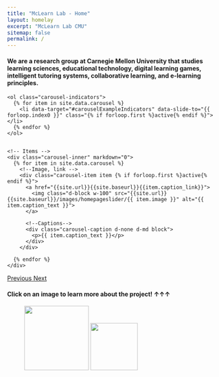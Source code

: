 ```yaml
---
title: "McLearn Lab - Home"
layout: homelay
excerpt: "McLearn Lab CMU"
sitemap: false
permalink: /
---
```

<h4>We are a research group at Carnegie Mellon University that studies learning sciences, educational technology, digital learning games, intelligent tutoring systems, collaborative learning, and e-learning principles.</h4>


<div markdown="0" id="carousel" class="carousel slide" data-ride="carousel" data-interval="4000" data-pause="hover" >
    <!-- Menu -->

    <ol class="carousel-indicators">
      {% for item in site.data.carousel %}
        <li data-target="#carouselExampleIndicators" data-slide-to="{{ forloop.index0 }}" class="{% if forloop.first %}active{% endif %}"></li>
      {% endfor %}
    </ol>


    <!-- Items -->
    <div class="carousel-inner" markdown="0">
      {% for item in site.data.carousel %}
        <!--Image, link -->
        <div class="carousel-item item {% if forloop.first %}active{% endif %}">
          <a href="{{site.url}}{{site.baseurl}}{{item.caption_link}}">
            <img class="d-block w-100" src="{{site.url}}{{site.baseurl}}/images/homepageslider/{{ item.image }}" alt="{{ item.caption_text }}">
          </a>
        
          <!--Captions-->
          <div class="carousel-caption d-none d-md block">
            <p>{{ item.caption_text }}</p>
          </div>
        </div>

      {% endfor %}
    </div>

    

  <a class="left carousel-control" href="#carousel" role="button" data-slide="prev">
    <span class="glyphicon glyphicon-chevron-left" aria-hidden="true"></span>
    <span class="sr-only">Previous</span>
  </a>
  <a class="right carousel-control" href="#carousel" role="button" data-slide="next">
    <span class="glyphicon glyphicon-chevron-right" aria-hidden="true"></span>
    <span class="sr-only">Next</span>
  </a>
</div>
<h4>Click on an image to learn more about the project! <b>↑↑↑</b></h4>

<figure class="fourth">
  <img src="{{ site.url }}{{ site.baseurl }}/images/logos/cmu_logo.png" style="width: 150px">
  <img src="{{ site.url }}{{ site.baseurl }}/images/logos/nsf_logo.png" style="width: 110px">
  <!-- <img src="{{ site.url }}{{ site.baseurl }}/images/logopic/Logo_NWO.jpg" style="width: 120px">
  <img src="{{ site.url }}{{ site.baseurl }}/images/logopic/Logo_ERC.jpg" style="width: 110px"> -->
</figure>
